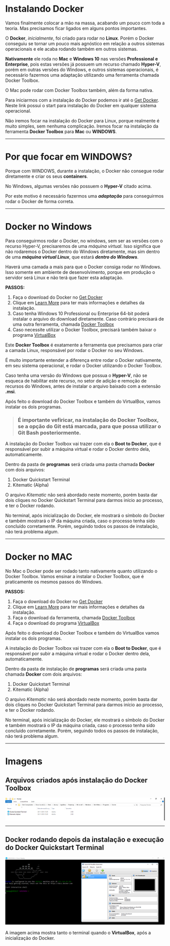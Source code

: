 # Instalando Docker

Vamos finalmente colocar a mão na massa, acabando um pouco com toda a teoria. Mas precisamos ficar ligados em alguns pontos importantes.

O **Docker**, _inicialmente_, foi criado para rodar no **Linux**. Porém o Docker conseguiu se tornar um pouco mais agnóstico em relação a outros sistemas operacionais e ele acaba rodando também em outros sistemas.

**Nativamente** ele roda no **Mac** e **Windows 10** nas versões **Professional e Enterprise**, pois estas versões já possuem um recurso chamado **Hyper-V**, porém em outras versões do Windows, e outros sistemas operacionais, é necessário fazermos uma adaptação utilizando uma ferramenta chamada Docker Toolbox.

O Mac pode rodar com Docker Toolbox também, além da forma nativa.

Para iniciarmos com a instalação do Docker podemos ir até o [Get Docker](https://www.docker.com/products/overview). Neste link possui o start para instalação do Docker em qualquer sistema operacional.

Não iremos focar na instalação do Docker para Linux, porque realmente é muito simples, sem nenhuma complicação. Iremos focar na instalação da ferramenta **Docker Toolbox** para **Mac** ou **WINDOWS**.

***

# Por que focar em WINDOWS?

Porque com WINDOWS, durante a instalação, o Docker não consegue rodar diretamente e criar os seus **containers**.

No Windows, algumas versões não possuem o **Hyper-V** citado acima.

Por este motivo é necessário fazermos uma **_adaptação_** para conseguirmos rodar o Docker de forma correta.

***

# Docker no Windows

Para conseguirmos rodar o Docker, no windows, sem ser as versões com o recurso Hyper-V, precisaremos de uma _máquina virtual_. Isso significa que não rodaremos o Docker dentro do Windows diretamente, mas sim dentro de uma **_máquina virtual Linux_**, que estará **_dentro do Windows_**.

Haverá uma camada a mais para que o Docker consiga rodar no Windows. Isso somente em ambiente de desenvolvimento, porque em produção o servidor será Linux e não terá que fazer esta adaptação.

**PASSOS:**

1. Faça o download do Docker no [Get Docker](https://www.docker.com/products/overview)
2. Clique em [Learn More](https://www.docker.com/products/docker#/windows) para ter mais informações e detalhes da instalação.
3. Caso tenha Windows 10 Professional ou Enterprise 64-bit poderá instalar o arquivo do download diretamente. Caso contrário precisará de uma outra ferramenta, chamada [Docker Toolbox](https://www.docker.com/products/docker-toolbox)
4. Caso necessite utilizar o Docker Toolbox, precisará também baixar o programa [VirtualBox](https://www.virtualbox.org/wiki/Downloads)

Este **Docker Toolbox** é exatamente a ferramenta que precisamos para criar a camada Linux, responsável por rodar o Docker no seu Windows.

É muito importante entender a diferença entre rodar o Docker nativamente, em seu sistema operacional, e rodar o Docker utilizando o Docker Toolbox.

Caso tenha uma versão do Windows que possua o **Hyper-V**, não se esqueca de habilitar este recurso, no setor de adição e remoção de recursos do Windows, antes de instalar o arquivo baixado com a extensão **.msi**.

Após feito o download do Docker Toolbox e também do VirtualBox, vamos instalar os dois programas.

> ### É importante vefiricar, na instalação do Docker Toolbox, se a opção do Git está marcada, para que possa utilizar o Git Bash posteriormente.

A instalação do Docker Toolbox vai trazer com ela o **Boot to Docker**, que é responsável por subir a máquina virtual e rodar o Docker dentro dela, automaticamente.

Dentro da pasta de **programas** será criada uma pasta chamada **Docker** com dois arquivos:

1. Docker Quickstart Terminal
2. Kitematic (Alpha)

O arquivo _Kitematic_ não será abordado neste momento, porém basta dar dois cliques no Docker Quickstart Terminal para darmos início ao processo, e ter o Docker rodando.

No terminal, após inicialização do Docker, ele mostrará o símbolo do Docker e também mostrará o IP da máquina criada, caso o processo tenha sido concluído corretamente. Porém, seguindo todos os passos de instalação, não terá problema algum.

***

# Docker no MAC

No Mac o Docker pode ser rodado tanto nativamente quanto utilizando o Docker Toolbox. Vamos ensinar a instalar o Docker Toolbox, que é praticamente os mesmos passos do Windows.

**PASSOS:**

1. Faça o download do Docker no [Get Docker](https://www.docker.com/products/overview)
2. Clique em [Learn More](https://www.docker.com/products/docker#/mac) para ter mais informações e detalhes da instalação.
3. Faça o download da ferramenta, chamada [Docker Toolbox](https://www.docker.com/products/docker-toolbox)
4. Faça o download do programa [VirtualBox](https://www.virtualbox.org/wiki/Downloads)

Após feito o download do Docker Toolbox e também do VirtualBox vamos instalar os dois programas.

A instalação do Docker Toolbox vai trazer com ela o **Boot to Docker**, que é responsável por subir a máquina virtual e rodar o Docker dentro dela, automaticamente.

Dentro da pasta de instalação de **programas** será criada uma pasta chamada **Docker** com dois arquivos:

1. Docker Quickstart Terminal
2. Kitematic (Alpha)

O arquivo _Kitematic_ não será abordado neste momento, porém basta dar dois cliques no Docker Quickstart Terminal para darmos início ao processo, e ter o Docker rodando.

No terminal, após inicialização do Docker, ele mostrará o símbolo do Docker e também mostrará o IP da máquina criada, caso o processo tenha sido concluído corretamente. Porém, seguindo todos os passos de instalação, não terá problema algum.

***

# Imagens

## Arquivos criados após instalação do **Docker Toolbox**

![Docker Toolbox](./images/docker-quickstart-terminal.png "Docker Toolbox")

***

## Docker rodando depois da instalação e execução do **Docker Quickstart Terminal**

![Docker-VirtualBox](./images/docker-virtualbox.png "Docker-VirtualBox")

A imagem acima mostra tanto o terminal quando o **VirtualBox**, após a inicialização do Docker.